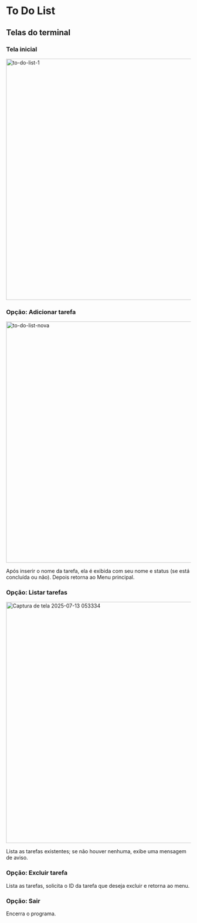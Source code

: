 # To Do List

## Telas do terminal

### Tela inicial

<img width="1285" height="658" alt="to-do-list-1" src="https://github.com/user-attachments/assets/e2151de1-e06e-4f92-993b-a06d2e189f91" />

### Opção: Adicionar tarefa

<img width="1285" height="658" alt="to-do-list-nova" src="https://github.com/user-attachments/assets/282f65c5-5c74-4ee1-96df-53865cf5bd8c" />

Após inserir o nome da tarefa, ela é exibida com seu nome e status (se está concluída ou não). Depois retorna ao Menu principal.

### Opção: Listar tarefas

<img width="1285" height="658" alt="Captura de tela 2025-07-13 053334" src="https://github.com/user-attachments/assets/1c9dd95c-bc91-4578-b17d-4861381bd88e" />

Lista as tarefas existentes; se não houver nenhuma, exibe uma mensagem de aviso.

### Opção: Excluir tarefa

Lista as tarefas, solicita o ID da tarefa que deseja excluir e retorna ao menu.

### Opção: Sair

Encerra o programa.
